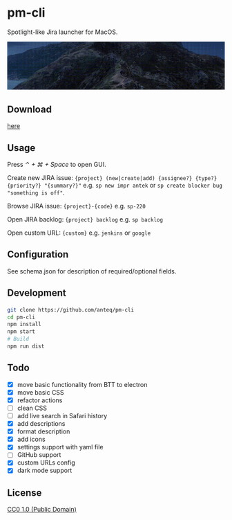 # pm-cli

Spotlight-like Jira launcher for MacOS.

![pm-cli demo](demo.gif)

## Download

[here](https://github.com/anteq/pm-cli/releases/latest)

## Usage

Press *⌃ + ⌘ + Space* to open GUI.

Create new JIRA issue: `{project} (new|create|add) {assignee?} {type?} {priority?} "{summary?}"`
e.g. `sp new impr antek` or `sp create blocker bug "something is off"`.

Browse JIRA issue: `{project}-{code}`
e.g. `sp-220`

Open JIRA backlog: `{project} backlog`
e.g. `sp backlog`

Open custom URL: `{custom}`
e.g. `jenkins` or `google`

## Configuration 

See schema.json for description of required/optional fields.

## Development

```bash
git clone https://github.com/anteq/pm-cli
cd pm-cli
npm install
npm start
# Build
npm run dist
```

## Todo

- [x] move basic functionality from BTT to electron
- [x] move basic CSS
- [x] refactor actions
- [ ] clean CSS
- [ ] add live search in Safari history
- [x] add descriptions
- [x] format description
- [x] add icons
- [x] settings support with yaml file 
- [ ] GitHub support
- [x] custom URLs config
- [x] dark mode support

## License

[CC0 1.0 (Public Domain)](LICENSE.md)

